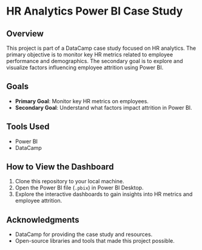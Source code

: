 # HR Analytics Power BI Case Study

## Overview
This project is part of a DataCamp case study focused on HR analytics. The primary objective is to monitor key HR metrics related to employee performance and demographics. The secondary goal is to explore and visualize factors influencing employee attrition using Power BI.

## Goals
- **Primary Goal**: Monitor key HR metrics on employees.
- **Secondary Goal**: Understand what factors impact attrition in Power BI.

## Tools Used
- Power BI
- DataCamp

## How to View the Dashboard
1. Clone this repository to your local machine.
2. Open the Power BI file (`.pbix`) in Power BI Desktop.
3. Explore the interactive dashboards to gain insights into HR metrics and employee attrition.

## Acknowledgments
- DataCamp for providing the case study and resources.
- Open-source libraries and tools that made this project possible.

